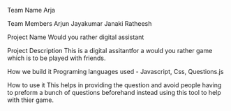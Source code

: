 Team Name
Arja

Team Members
Arjun Jayakumar 
Janaki Ratheesh

Project Name
Would you rather digital assistant

Project Description
This is a digital assitantfor a would you rather game which is to be played with friends.

How we build it
Programing languages used - Javascript, Css, Questions.js

How to use it
This helps in providing the question and avoid people having to preform a bunch of questions beforehand instead using this tool to help with thier game.


